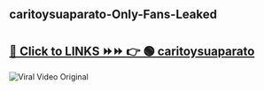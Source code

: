 
 ## caritoysuaparato-Only-Fans-Leaked

# <h2><a href="https://clipsfans.com/caritoysuaparato&ref=git">🔗 Click to LINKS ⏩⏩ 👉 🟢 caritoysuaparato </a></h2>

<a href="https://clipsfans.com/caritoysuaparato&ref=git" rel="nofollow" data-target="animated-image.originalLink"><img src="https://i.ibb.co.com/xMMVF88/686577567.gif" alt="Viral Video Original" style="max-width: 100%; display: inline-block;" data-target="animated-image.originalImage"></a>
